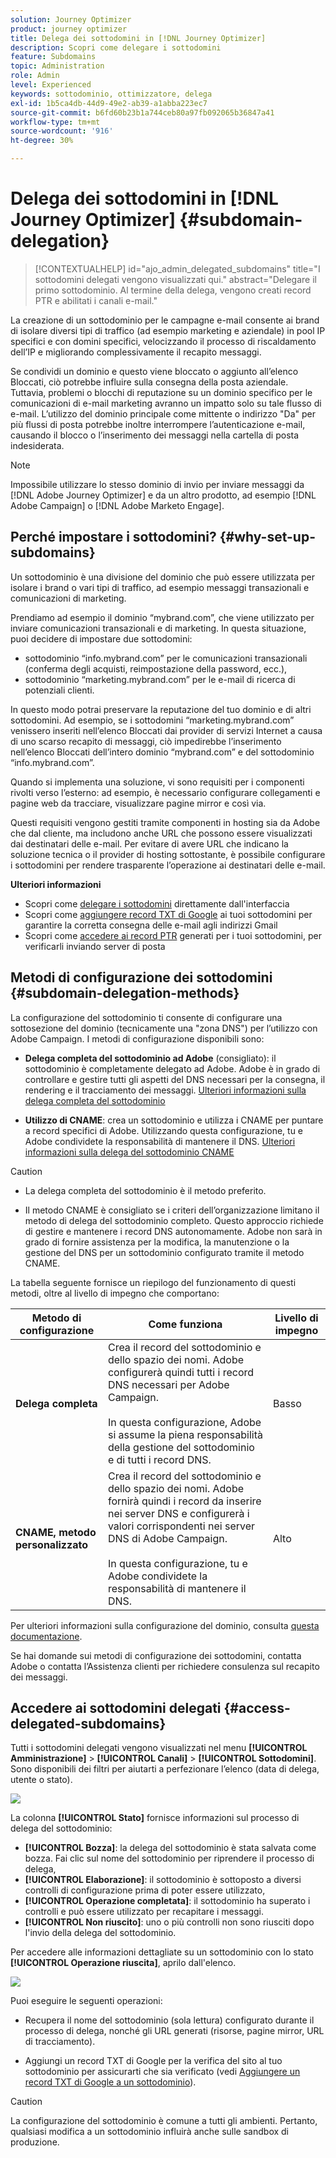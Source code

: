 ```yaml
---
solution: Journey Optimizer
product: journey optimizer
title: Delega dei sottodomini in [!DNL Journey Optimizer]
description: Scopri come delegare i sottodomini
feature: Subdomains
topic: Administration
role: Admin
level: Experienced
keywords: sottodominio, ottimizzatore, delega
exl-id: 1b5ca4db-44d9-49e2-ab39-a1abba223ec7
source-git-commit: b6fd60b23b1a744ceb80a97fb092065b36847a41
workflow-type: tm+mt
source-wordcount: '916'
ht-degree: 30%

---
```


# Delega dei sottodomini in [!DNL Journey Optimizer] {#subdomain-delegation}

>[!CONTEXTUALHELP]
>id="ajo_admin_delegated_subdomains"
>title="I sottodomini delegati vengono visualizzati qui."
>abstract="Delegare il primo sottodominio. Al termine della delega, vengono creati record PTR e abilitati i canali e-mail."

La creazione di un sottodominio per le campagne e-mail consente ai brand di isolare diversi tipi di traffico (ad esempio marketing e aziendale) in pool IP specifici e con domini specifici, velocizzando il processo di riscaldamento dell’IP e migliorando complessivamente il recapito messaggi.

Se condividi un dominio e questo viene bloccato o aggiunto all’elenco Bloccati, ciò potrebbe influire sulla consegna della posta aziendale. Tuttavia, problemi o blocchi di reputazione su un dominio specifico per le comunicazioni di e-mail marketing avranno un impatto solo su tale flusso di e-mail. L’utilizzo del dominio principale come mittente o indirizzo &quot;Da&quot; per più flussi di posta potrebbe inoltre interrompere l’autenticazione e-mail, causando il blocco o l’inserimento dei messaggi nella cartella di posta indesiderata.

>[!NOTE]
>
>Impossibile utilizzare lo stesso dominio di invio per inviare messaggi da [!DNL Adobe Journey Optimizer] e da un altro prodotto, ad esempio [!DNL Adobe Campaign] o [!DNL Adobe Marketo Engage].

## Perché impostare i sottodomini? {#why-set-up-subdomains}

Un sottodominio è una divisione del dominio che può essere utilizzata per isolare i brand o vari tipi di traffico, ad esempio messaggi transazionali e comunicazioni di marketing.

Prendiamo ad esempio il dominio “mybrand.com”, che viene utilizzato per inviare comunicazioni transazionali e di marketing. In questa situazione, puoi decidere di impostare due sottodomini:

* sottodominio “info.mybrand.com” per le comunicazioni transazionali (conferma degli acquisti, reimpostazione della password, ecc.),
* sottodominio “marketing.mybrand.com” per le e-mail di ricerca di potenziali clienti.

In questo modo potrai preservare la reputazione del tuo dominio e di altri sottodomini. Ad esempio, se i sottodomini “marketing.mybrand.com” venissero inseriti nell’elenco Bloccati dai provider di servizi Internet a causa di uno scarso recapito di messaggi, ciò impedirebbe l’inserimento nell’elenco Bloccati dell’intero dominio “mybrand.com” e del sottodominio “info.mybrand.com”.

Quando si implementa una soluzione, vi sono requisiti per i componenti rivolti verso l’esterno: ad esempio, è necessario configurare collegamenti e pagine web da tracciare, visualizzare pagine mirror e così via.

Questi requisiti vengono gestiti tramite componenti in hosting sia da Adobe che dal cliente, ma includono anche URL che possono essere visualizzati dai destinatari delle e-mail. Per evitare di avere URL che indicano la soluzione tecnica o il provider di hosting sottostante, è possibile configurare i sottodomini per rendere trasparente l’operazione ai destinatari delle e-mail.

**Ulteriori informazioni**

* Scopri come [delegare i sottodomini](delegate-subdomain.md) direttamente dall&#39;interfaccia
* Scopri come [aggiungere record TXT di Google](google-txt.md) ai tuoi sottodomini per garantire la corretta consegna delle e-mail agli indirizzi Gmail
* Scopri come [accedere ai record PTR](ptr-records.md) generati per i tuoi sottodomini, per verificarli inviando server di posta

## Metodi di configurazione dei sottodomini {#subdomain-delegation-methods}

La configurazione del sottodominio ti consente di configurare una sottosezione del dominio (tecnicamente una &quot;zona DNS&quot;) per l’utilizzo con Adobe Campaign. I metodi di configurazione disponibili sono:

* **Delega completa del sottodominio ad Adobe** (consigliato): il sottodominio è completamente delegato ad Adobe. Adobe è in grado di controllare e gestire tutti gli aspetti del DNS necessari per la consegna, il rendering e il tracciamento dei messaggi. [Ulteriori informazioni sulla delega completa del sottodominio](delegate-subdomain.md#full-subdomain-delegation)

* **Utilizzo di CNAME**: crea un sottodominio e utilizza i CNAME per puntare a record specifici di Adobe. Utilizzando questa configurazione, tu e Adobe condividete la responsabilità di mantenere il DNS. [Ulteriori informazioni sulla delega del sottodominio CNAME](delegate-subdomain.md#cname-subdomain-delegation)

>[!CAUTION]
>
>* La delega completa del sottodominio è il metodo preferito.
>
>* Il metodo CNAME è consigliato se i criteri dell’organizzazione limitano il metodo di delega del sottodominio completo. Questo approccio richiede di gestire e mantenere i record DNS autonomamente. Adobe non sarà in grado di fornire assistenza per la modifica, la manutenzione o la gestione del DNS per un sottodominio configurato tramite il metodo CNAME.

La tabella seguente fornisce un riepilogo del funzionamento di questi metodi, oltre al livello di impegno che comportano:

| Metodo di configurazione | Come funziona | Livello di impegno |
|---|---|---|
| **Delega completa** | Crea il record del sottodominio e dello spazio dei nomi. Adobe configurerà quindi tutti i record DNS necessari per Adobe Campaign.<br/><br/>In questa configurazione, Adobe si assume la piena responsabilità della gestione del sottodominio e di tutti i record DNS. | Basso |
| **CNAME, metodo personalizzato** | Crea il record del sottodominio e dello spazio dei nomi. Adobe fornirà quindi i record da inserire nei server DNS e configurerà i valori corrispondenti nei server DNS di Adobe Campaign.<br/><br/>In questa configurazione, tu e Adobe condividete la responsabilità di mantenere il DNS. | Alto |

Per ulteriori informazioni sulla configurazione del dominio, consulta [questa documentazione](https://experienceleague.adobe.com/docs/deliverability-learn/deliverability-best-practice-guide/additional-resources/product-specific-resources/campaign/ac-domain-name-setup.html?lang=it).

Se hai domande sui metodi di configurazione dei sottodomini, contatta Adobe o contatta l’Assistenza clienti per richiedere consulenza sul recapito dei messaggi.

## Accedere ai sottodomini delegati {#access-delegated-subdomains}

Tutti i sottodomini delegati vengono visualizzati nel menu **[!UICONTROL Amministrazione]** > **[!UICONTROL Canali]** > **[!UICONTROL Sottodomini]**. Sono disponibili dei filtri per aiutarti a perfezionare l’elenco (data di delega, utente o stato).

![](assets/subdomain-list.png)

La colonna **[!UICONTROL Stato]** fornisce informazioni sul processo di delega del sottodominio:

* **[!UICONTROL Bozza]**: la delega del sottodominio è stata salvata come bozza. Fai clic sul nome del sottodominio per riprendere il processo di delega,
* **[!UICONTROL Elaborazione]**: il sottodominio è sottoposto a diversi controlli di configurazione prima di poter essere utilizzato,
* **[!UICONTROL Operazione completata]**: il sottodominio ha superato i controlli e può essere utilizzato per recapitare i messaggi.
* **[!UICONTROL Non riuscito]**: uno o più controlli non sono riusciti dopo l&#39;invio della delega del sottodominio.

Per accedere alle informazioni dettagliate su un sottodominio con lo stato **[!UICONTROL Operazione riuscita]**, aprilo dall&#39;elenco.

![](assets/subdomain-delegated.png)

Puoi eseguire le seguenti operazioni:

* Recupera il nome del sottodominio (sola lettura) configurato durante il processo di delega, nonché gli URL generati (risorse, pagine mirror, URL di tracciamento).

* Aggiungi un record TXT di Google per la verifica del sito al tuo sottodominio per assicurarti che sia verificato (vedi [Aggiungere un record TXT di Google a un sottodominio](google-txt.md)).


>[!CAUTION]
>
>La configurazione del sottodominio è comune a tutti gli ambienti. Pertanto, qualsiasi modifica a un sottodominio influirà anche sulle sandbox di produzione.
